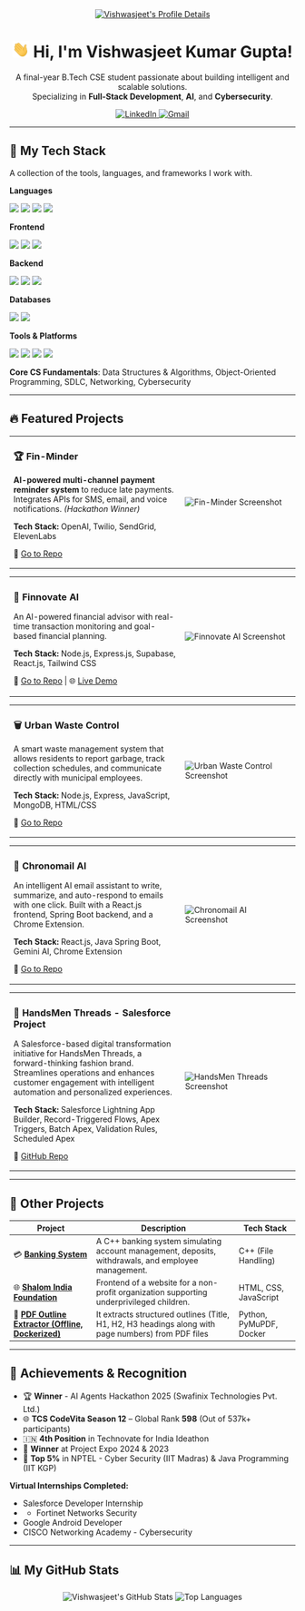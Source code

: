 <div align="center">
<a href="https://github.com/vishwas7782">
<img src="https://github-profile-summary-cards.vercel.app/api/cards/profile-details?username=vishwas7782&theme=dracula" alt="Vishwasjeet's Profile Details" />
</a>
</div>

<h1 align="center">
<img src="https://raw.githubusercontent.com/ABSphreak/ABSphreak/master/gifs/Hi.gif" width="30px" />
Hi, I'm Vishwasjeet Kumar Gupta!
</h1>

<p align="center">
A final-year B.Tech CSE student passionate about building intelligent and scalable solutions. <br />
Specializing in <b>Full-Stack Development</b>, <b>AI</b>, and <b>Cybersecurity</b>.
</p>

<p align="center">
<a href="https://www.linkedin.com/in/vishwasjeet-kumar-gupta-62814018a/" target="_blank">
<img src="https://img.shields.io/badge/LinkedIn-0077B5?style=for-the-badge&logo=linkedin&logoColor=white" alt="LinkedIn"/>
</a>
<a href="mailto:vishwas7782@gmail.com">
    <img src="https://img.shields.io/badge/Email-vishwas7782%40gmail.com-D14836?style=for-the-badge&logo=gmail&logoColor=white" alt="Gmail"/>
  </a>
</p>

---

## 🚀 My Tech Stack
A collection of the tools, languages, and frameworks I work with.

**Languages**  
<p>
<img src="https://img.shields.io/badge/Java-ED8B00?style=for-the-badge&logo=openjdk&logoColor=white" />
<img src="https://img.shields.io/badge/C++-00599C?style=for-the-badge&logo=cplusplus&logoColor=white" />
<img src="https://img.shields.io/badge/JavaScript-F7DF1E?style=for-the-badge&logo=javascript&logoColor=black" />
<img src="https://img.shields.io/badge/Python-3776AB?style=for-the-badge&logo=python&logoColor=white" />
</p>

**Frontend**  
<p>
  <img src="https://img.shields.io/badge/React-20232A?style=for-the-badge&logo=react&logoColor=61DAFB" />
  <img src="https://img.shields.io/badge/Tailwind_CSS-38B2AC?style=for-the-badge&logo=tailwind-css&logoColor=white" />
  <img src="https://img.shields.io/badge/Angular-DD0031?style=for-the-badge&logo=angular&logoColor=white" />
</p>

**Backend**  
<p>
<img src="https://img.shields.io/badge/Node.js-339933?style=for-the-badge&logo=nodedotjs&logoColor=white" />
<img src="https://img.shields.io/badge/Express.js-000000?style=for-the-badge&logo=express&logoColor=white" />
  <img src="https://img.shields.io/badge/Spring_Boot-6DB33F?style=for-the-badge&logo=spring-boot&logoColor=white" />
</p>

**Databases**  
<p>
<img src="https://img.shields.io/badge/MongoDB-47A248?style=for-the-badge&logo=mongodb&logoColor=white" />
<img src="https://img.shields.io/badge/SQL-025E8C?style=for-the-badge&logo=postgresql&logoColor=white" />
</p>

**Tools & Platforms**  
<p>
<img src="https://img.shields.io/badge/Git-F05032?style=for-the-badge&logo=git&logoColor=white" />
<img src="https://img.shields.io/badge/Docker-2496ED?style=for-the-badge&logo=docker&logoColor=white" />
<img src="https://img.shields.io/badge/Linux-FCC624?style=for-the-badge&logo=linux&logoColor=black" />
<img src="https://img.shields.io/badge/VS_Code-007ACC?style=for-the-badge&logo=visual-studio-code&logoColor=white" />
</p>

**Core CS Fundamentals**: Data Structures & Algorithms, Object-Oriented Programming, SDLC, Networking, Cybersecurity

---

## 🔥 Featured Projects

<table>
<tr>
<td width="60%">
<h3>🏆 Fin-Minder</h3>
<p><b>AI-powered multi-channel payment reminder system</b> to reduce late payments. Integrates APIs for SMS, email, and voice notifications. <i>(Hackathon Winner)</i></p>
<p><b>Tech Stack:</b> OpenAI, Twilio, SendGrid, ElevenLabs</p>
<p>🔗 <a href="https://github.com/vishwas7782/Fin-Minder">Go to Repo</a></p>
</td>
<td width="40%">
<img src="https://github.com/vishwas7782/vk2/blob/main/Project%20Screenshots/finminder_home.png" alt="Fin-Minder Screenshot" />
</td>
</tr>
</table>

<table>
<tr>
<td width="60%">
<h3>💸 Finnovate AI</h3>
<p>An AI-powered financial advisor with real-time transaction monitoring and goal-based financial planning.</p>
<p><b>Tech Stack:</b> Node.js, Express.js, Supabase, React.js, Tailwind CSS </p>
<p>🔗 <a href="https://github.com/vishwas7782/finnovate-ai">Go to Repo</a> | 🌐 <a href="https://finnovate-ai-lac.vercel.app/">Live Demo</a></p>
</td>
<td width="40%">
<img src="https://github.com/vishwas7782/vk2/blob/main/Project%20Screenshots/finnovateai_home.png" alt="Finnovate AI Screenshot" />
</td>
</tr>
</table>

<table>
<tr>
<td width="60%">
<h3>🗑️ Urban Waste Control</h3>
<p>A smart waste management system that allows residents to report garbage, track collection schedules, and communicate directly with municipal employees.</p>
<p><b>Tech Stack:</b> Node.js, Express, JavaScript, MongoDB, HTML/CSS </p>
<p>🔗 <a href="https://github.com/vishwas7782/urban-waste-control">Go to Repo</a></p>
</td>
<td width="40%">
<img src="https://github.com/vishwas7782/vk2/blob/main/Project%20Screenshots/urbanwaste_home2.jpeg" alt="Urban Waste Control Screenshot" />
</td>
</tr>
</table>

<table>
<tr>
<td width="60%">
<h3>🤖 Chronomail AI</h3>
<p>An intelligent AI email assistant to write, summarize, and auto-respond to emails with one click. Built with a React.js frontend, Spring Boot backend, and a Chrome Extension.</p>
<p><b>Tech Stack:</b> React.js, Java Spring Boot, Gemini AI, Chrome Extension</p>
<p>🔗 <a href="https://github.com/vishwas7782/ChronoMailAI">Go to Repo</a></p>
</td>
<td width="40%">
<img src="https://github.com/vishwas7782/vk2/blob/main/Project%20Screenshots/chronomailai_ss.png" alt="Chronomail AI Screenshot" />
</td>
</tr>
</table>

<table>
<tr>
<td width="60%">
<h3>🧵 HandsMen Threads - Salesforce Project</h3>
<p>A Salesforce-based digital transformation initiative for HandsMen Threads, a forward-thinking fashion brand. Streamlines operations and enhances customer engagement with intelligent automation and personalized experiences.</p>
<p><b>Tech Stack:</b> Salesforce Lightning App Builder, Record-Triggered Flows, Apex Triggers, Batch Apex, Validation Rules, Scheduled Apex</p>
<p>🔗 <a href="https://github.com/vishwas7782/HandsMen-Threads">GitHub Repo</a></p>
</td>
<td width="40%">
<img src="https://github.com/vishwas7782/vk2/blob/main/Project%20Screenshots/handsmen_customer.png" alt="HandsMen Threads Screenshot" />
</td>
</tr>
</table>

---


## 📌 Other Projects


| Project | Description | Tech Stack |
|---------|-------------|------------|
| 💳 **[Banking System](https://github.com/vishwas7782/Banking_System)** | A C++ banking system simulating account management, deposits, withdrawals, and employee management. | C++ (File Handling) |
| 🌐 **[Shalom India Foundation](https://github.com/vishwas7782/sif-org)** | Frontend of a website for a non-profit organization supporting underprivileged children. | HTML, CSS, JavaScript |
| 📑 **[PDF Outline Extractor (Offline, Dockerized)](https://github.com/vishwas7782/pdf-outline-extractor)** | It extracts structured outlines (Title, H1, H2, H3 headings along with page numbers) from PDF files | Python, PyMuPDF, Docker |

---

## 🏅 Achievements & Recognition

- 🏆 **Winner** - AI Agents Hackathon 2025 (Swafinix Technologies Pvt. Ltd.)
- 🌐 **TCS CodeVita Season 12** – Global Rank **598** (Out of 537k+ participants)
- 🇮🇳 **4th Position** in Technovate for India Ideathon
- 🥇 **Winner** at Project Expo 2024 & 2023
- 📜 **Top 5%** in NPTEL - Cyber Security (IIT Madras) & Java Programming (IIT KGP)

**Virtual Internships Completed:**
- Salesforce Developer Internship
- - Fortinet Networks Security
- Google Android Developer
- CISCO Networking Academy - Cybersecurity

---

## 📊 My GitHub Stats

<p align="center">
<img src="https://github-readme-stats.vercel.app/api?username=vishwas7782&show_icons=true&theme=dracula&hide_title=true&count_private=true&include_all_commits=true" alt="Vishwasjeet's GitHub Stats" />
<!-- <img src="https://github-readme-stats.vercel.app/api/top-langs/?username=vishwas7782&layout=compact&theme=dracula&hide_title=true" alt="Top Languages" /> -->
<img src="https://github-readme-stats.vercel.app/api/top-langs?username=vishwas7782&layout=compact&theme=dracula&hide_title=true&exclude_repo=handsmen-threads-salesforce" alt="Top Languages" />
</p>
